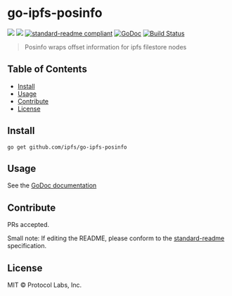 # go-ipfs-posinfo

[![](https://img.shields.io/badge/made%20by-Protocol%20Labs-blue.svg?style=flat-square)](http://ipn.io)
[![](https://img.shields.io/badge/project-IPFS-blue.svg?style=flat-square)](http://ipfs.io/)
[![standard-readme compliant](https://img.shields.io/badge/standard--readme-OK-green.svg?style=flat-square)](https://github.com/RichardLitt/standard-readme)
[![GoDoc](https://godoc.org/github.com/ipfs/go-ipfs-posinfo?status.svg)](https://godoc.org/github.com/ipfs/go-ipfs-posinfo)
[![Build Status](https://travis-ci.org/ipfs/go-ipfs-posinfo.svg?branch=master)](https://travis-ci.org/ipfs/go-ipfs-posinfo)

>  Posinfo wraps offset information for ipfs filestore nodes

## Table of Contents

- [Install](#install)
- [Usage](#usage)
- [Contribute](#contribute)
- [License](#license)

## Install

```
go get github.com/ipfs/go-ipfs-posinfo
```

## Usage

See the [GoDoc documentation](https://godoc.org/github.com/ipfs/go-ipfs-posinfo)


## Contribute

PRs accepted.

Small note: If editing the README, please conform to the [standard-readme](https://github.com/RichardLitt/standard-readme) specification.

## License

MIT © Protocol Labs, Inc.

